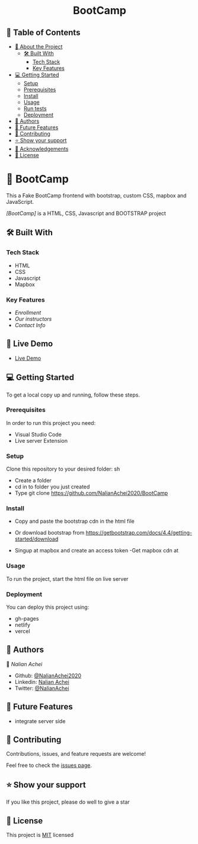 
<a name="readme-top"></a>

<div align="center">

  <br/>

  <h1><b>BootCamp</b></h1>

</div>

## 📗 Table of Contents

- [📖 About the Project](#about-project)
  - [🛠 Built With](#built-with)
    - [Tech Stack](#tech-stack)
    - [Key Features](#key-features)
- [💻 Getting Started](#getting-started)
  - [Setup](#setup)
  - [Prerequisites](#prerequisites)
  - [Install](#install)
  - [Usage](#usage)
  - [Run tests](#run-tests)
  - [Deployment](#deployment)
- [👥 Authors](#authors)
- [🔭 Future Features](#future-features)
- [🤝 Contributing](#contributing)
- [⭐️ Show your support](#support)
- [🙏 Acknowledgements](#acknowledgements)
- [📝 License](#license)

<!-- PROJECT DESCRIPTION -->

# 📖 BootCamp <a name="about-project"></a>

This a Fake BootCamp frontend with bootstrap, custom CSS, mapbox and JavaScript.

*[BootCamp]* is a HTML, CSS, Javascript and BOOTSTRAP project

## 🛠 Built With <a name="built-with"></a>

### Tech Stack <a name="tech-stack"></a>

- HTML
- CSS
- Javascript
- Mapbox

### Key Features <a name="key-features"></a>

- *Enrollment*
- *Our instructors*
- *Contact Info*

## 🚀 Live Demo <a name="live-demo"></a>
- [Live Demo ](https://nalianachei2020.github.io/BootCamp/)

## 💻 Getting Started <a name="getting-started"></a>

To get a local copy up and running, follow these steps.

### Prerequisites

In order to run this project you need:

- Visual Studio Code
- Live server Extension

### Setup

Clone this repository to your desired folder:
sh
- Create a folder
- cd in to folder you just created
- Type git clone https://github.com/NalianAchei2020/BootCamp

### Install
- Copy and paste the bootstrap cdn in the html file

<link rel="stylesheet" href="https://cdn.jsdelivr.net/npm/bootstrap@5.2.3/dist/css/bootstrap.min.css">

  <script src="https://cdn.jsdelivr.net/npm/bootstrap@5.2.3/dist/js/bootstrap.min.js"></script>

- Or download bootstrap from  https://getbootstrap.com/docs/4.4/getting-started/download
- Singup at mapbox and create an access token
 -Get mapbox cdn at <link rel="stylesheet" href="https://api.mapbox.com/mapbox-gl-js/v2.12.0/mapbox-gl.css">

    <link rel="stylesheet" href="https://api.mapbox.com/mapbox-gl-js/plugins/mapbox-gl-directions/v4.1.1/mapbox-gl-directions.css"           type="text/css">
    
    <script src="https://api.mapbox.com/mapbox-gl-js/v2.12.0/mapbox-gl.js"></script>

    <script src="https://api.mapbox.com/mapbox-gl-js/plugins/mapbox-gl-directions/v4.1.1/mapbox-gl-directions.js"></script>

### Usage

To run the project, start the html file on live server

### Deployment

You can deploy this project using:

 - gh-pages
 - netlify
 - vercel

## 👥 Authors <a name="authors"></a>

👤 *Nalian Achei*
- Github: [@NalianAchei2020](https://github.com/NalianAchei2020)
- Linkedin: [Nalian Achei](https://www.linkedin.com/in/nalian-achei-683208275)
- Twitter: [@NalianAchei](https://twitter.com/NalianAchei?t=E3ePLcJ7B45dBa8SBFIXDg&s=09)

 ## 🔭 Future Features <a name="future-features"></a>

- integrate server side

## 🤝 Contributing <a name="contributing"></a>

Contributions, issues, and feature requests are welcome!

Feel free to check the [issues page](https://github.com/NalianAchei2020/BootCamp/issues).

## ⭐️ Show your support <a name="support"></a>

If you like this project, please do well to give a star


## 📝 License <a name="license"></a>

This project is [MIT](https://github.com/NalianAchei2020/Portfolio/blob/portfolio-feature/LICENSE) licensed

